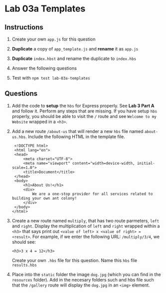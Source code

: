 # Lab 03a Templates

## Instructions

1. Create your own `app.js` for this question

2. **Duplicate** a copy of `app_template.js` and **rename** it as `app.js`

3. **Duplicate** `index.hbst` and rename the duplicate to `index.hbs`

4. Answer the following questions

5. Test with `npm test lab-03a-templates`

## Questions

1. Add the code to **setup** the `hbs` for Express properly. See **Lab 3 Part A** and follow it. Perform any steps that
   are missing. If you have setup `hbs` properly, you should be able to visit the `/` route and see `Welcome to my Website` wrapped in a `<h3>`.

2. Add a new route `/about-us` that will render a new `hbs` file named `about-us.hbs`. Include the following HTML in the template file.

   ```
    <!DOCTYPE html>
    <html lang="en">
    <head>
        <meta charset="UTF-8">
        <meta name="viewport" content="width=device-width, initial-scale=1.0">
        <title>Document</title>
    </head>
    <body>
        <h1>About Us!</h1>
        <div>
            We are a one-stop provider for all services related to building your own ant colony!
        </div>
    </body>
   </html>
   ```

3. Create a new route named `multiply`, that has two route parmeters, `left` and `right`. Display the multiplication of `left` and `right` wrapped within a `<h3>` that says
   print out `<value of left> x <value of right> = <result>`. For example, if we enter the following URL: `/multiply/3/4`, we should see:

   ```
   <h3>3 x 4 = 12</h3>
   ```

   Create your own `.hbs` file for this question. Name this `hbs` file `results.hbs`

4. Place into the `static` folder the image `dog.jpg` (which you can find in the `resources` folder). Add in the necesary folders such
   and hbs file such that the `/gallery` route will display the `dog.jpg` in an `<img>` element.
